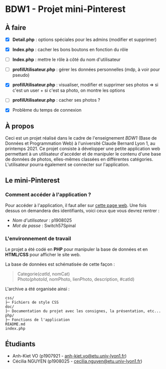 # BDW1 - Projet mini-Pinterest

## À faire

* [X] **Detail.php** : options spéciales pour les admins (modifier et supprimer)
* [X] **Index.php** : cacher les bons boutons en fonction du rôle
* [ ] **Index.php** : mettre le rôle à côté du nom d'utilisateur
* [ ] **profilUtilisateur.php** : gérer les données personnelles (mdp, à voir pour pseudo)
* [X] **profilUtilisateur.php** : visualiser, modifier et supprimer ses photos => si c'est un user + si c'est sa photo, on montre les options
* [ ] **profilUtilisateur.php** : cacher ses photos ?
* [X] Problème du temps de connexion



## À propos

Ceci est un projet réalisé dans le cadre de l'enseignement *BDW1* (Base de Données et Programmation Web) à l'université Claude Bernard Lyon 1, au printemps 2021. Ce projet consiste à développer une petite application web permettant à un utilisateur d'accéder et de manipuler le contenu d'une base de données de photos, elles-mêmes classées en différentes catégories. L'utilisateur pourra également se connecter sur l'application.

## Le mini-Pinterest

### Comment accéder à l'application ?

Pour accéder à l'application, il faut aller sur [cette page web](https://bdw1.univ-lyon1.fr/p1908025/mini-pinterest/index.php). Une fois dessus on demandera des identifiants, voici ceux que vous devrez rentrer :

* *Nom d'utilisateur* : p1908025
* *Mot de passe* : Switch57Spinal

### L'environnement de travail

Le projet a été codé en **PHP** pour manipuler la base de données et en **HTML/CSS** pour afficher le site web.  

La base de données est schématisée de cette façon :
> Categorie(*catId*, nomCat)  
> Photo(*photoId*, nomPhoto, lienPhoto, description, #catId)

L'archive a été organisée ainsi :
```
css/
├─ Fichiers de style CSS
doc/
├─ Documentation du projet avec les consignes, la présentation, etc...
php/
├─ Fonctions de l'application
README.md
index.php
```

## Étudiants

* Anh-Kiet VO (p1907921 - anh-kiet.vo@etu.univ-lyon1.fr)
* Cécilia NGUYEN (p1908025 - cecilia.nguyen@etu.univ-lyon1.fr)
